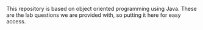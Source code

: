 This repository is based on object oriented programming using Java.
These are the lab questions we are provided with, so putting it here for easy access.
